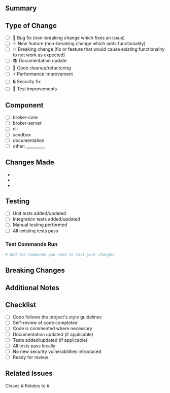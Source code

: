 ## Summary

<!-- Provide a brief summary of the changes in this PR -->

## Type of Change

<!-- Please check the type of change your PR introduces -->
- [ ] 🐛 Bug fix (non-breaking change which fixes an issue)
- [ ] ✨ New feature (non-breaking change which adds functionality)
- [ ] 💥 Breaking change (fix or feature that would cause existing functionality to not work as expected)
- [ ] 📚 Documentation update
- [ ] 🧹 Code cleanup/refactoring
- [ ] ⚡ Performance improvement
- [ ] 🔒 Security fix
- [ ] 🧪 Test improvements

## Component

<!-- Which component(s) does this PR affect? -->
- [ ] broker-core
- [ ] broker-server
- [ ] cli
- [ ] sandbox
- [ ] documentation
- [ ] other: _________

## Changes Made

<!-- Describe what you changed and why -->
- 
- 
- 

## Testing

<!-- Describe the testing you performed -->
- [ ] Unit tests added/updated
- [ ] Integration tests added/updated
- [ ] Manual testing performed
- [ ] All existing tests pass

### Test Commands Run
```bash
# Add the commands you used to test your changes
```

## Breaking Changes

<!-- If this is a breaking change, describe what users need to do to adapt -->

## Additional Notes

<!-- Any additional information that reviewers should know -->

## Checklist

<!-- Please check all that apply -->
- [ ] Code follows the project's style guidelines
- [ ] Self-review of code completed
- [ ] Code is commented where necessary
- [ ] Documentation updated (if applicable)
- [ ] Tests added/updated (if applicable)
- [ ] All tests pass locally
- [ ] No new security vulnerabilities introduced
- [ ] Ready for review

## Related Issues

<!-- Link any related issues -->
Closes #
Relates to #